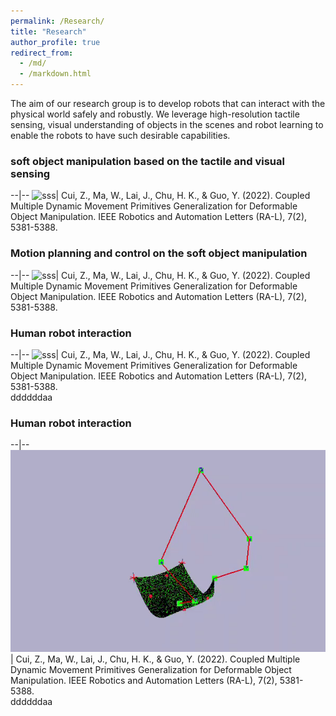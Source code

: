 ```yaml
---
permalink: /Research/
title: "Research"
author_profile: true
redirect_from: 
  - /md/
  - /markdown.html
---
```


<style>
table {
    border-collapse: collapse;
}
table, th, td {
   border: 0px solid black;
}
blockquote {
    border-left: solid blue;
    padding-left: 10px;
}
</style>

<!-- <style>
td, th {
   border: none!important;
}
</style> -->

The aim of our research group is to develop robots that can interact with the physical world safely and robustly. We leverage high-resolution tactile sensing, visual understanding of objects in the scenes and robot learning to enable the robots to have such desirable capabilities.

### **soft object manipulation  based on the tactile and visual sensing**

--|--
![sss](/images/UR5.gif)| Cui, Z., Ma, W., Lai, J., Chu, H. K., & Guo, Y. (2022). Coupled Multiple Dynamic Movement Primitives Generalization for Deformable Object Manipulation. IEEE Robotics and Automation Letters (RA-L), 7(2), 5381-5388.


### **Motion planning and control on the soft object manipulation**

--|--
![sss](/images/ur3.gif)| Cui, Z., Ma, W., Lai, J., Chu, H. K., & Guo, Y. (2022). Coupled Multiple Dynamic Movement Primitives Generalization for Deformable Object Manipulation. IEEE Robotics and Automation Letters (RA-L), 7(2), 5381-5388.


### **Human robot interaction** 

--|--
![sss](/images/ezgif.com-gif-maker.gif)| Cui, Z., Ma, W., Lai, J., Chu, H. K., & Guo, Y. (2022). Coupled Multiple Dynamic Movement Primitives Generalization for Deformable Object Manipulation. IEEE Robotics and Automation Letters (RA-L), 7(2), 5381-5388.<br />ddddddaa


<!-- ### **Acquiring depth information in a distorted environment** 

--|--
![sss](/images/aim.png)| The Unscented Kalman Filter (UKF) technique is used to estimate the 3D coordinate of the manipulator's tip. -->


### **Human robot interaction** 

--|--
![sss](/images/IROS2.gif)| Cui, Z., Ma, W., Lai, J., Chu, H. K., & Guo, Y. (2022). Coupled Multiple Dynamic Movement Primitives Generalization for Deformable Object Manipulation. IEEE Robotics and Automation Letters (RA-L), 7(2), 5381-5388.<br />ddddddaa



